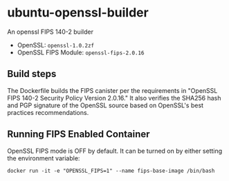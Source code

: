 # ubuntu-openssl-builder
An openssl FIPS 140-2 builder

* OpenSSL: `openssl-1.0.2zf`
* OpenSSL FIPS Module: `openssl-fips-2.0.16`

## Build steps
The Dockerfile builds the FIPS canister per the requirements in "OpenSSL FIPS 140-2 Security Policy Version 2.0.16." It also verifies the SHA256 hash and PGP signature of the OpenSSL source based on OpenSSL's best practices recommendations.

## Running FIPS Enabled Container
OpenSSL FIPS mode is OFF by default. It can be turned on by either setting
the environment variable:
```
docker run -it -e "OPENSSL_FIPS=1" --name fips-base-image /bin/bash
```
